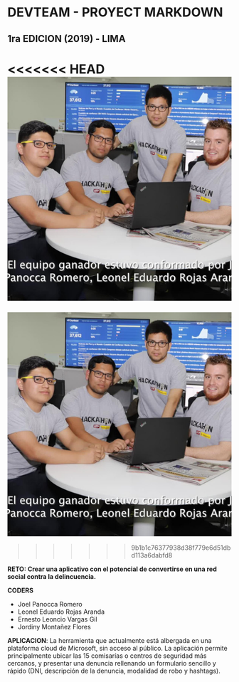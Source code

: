 # DEVTEAM - PROYECT MARKDOWN
## 1ra EDICION (2019) - LIMA
<<<<<<< HEAD
![Ganadores de la hackaton](./IMG/primera_edicion.jpg)
=======
![Ganadores de la hackaton](./IMG/primera_edicion.jpg)
>>>>>>> 9b1b1c76377938d38f779e6d51dbd113a6dabfd8

**RETO: Crear una aplicativo con el potencial de convertirse en una red social contra la delincuencia.**

**CODERS**

* Joel Panocca Romero
* Leonel Eduardo Rojas Aranda
* Ernesto Leoncio Vargas Gil
* Jordiny Montañez Flores

**APLICACION**: La herramienta que actualmente está albergada en una plataforma cloud de Microsoft, sin acceso al público. La aplicación permite principalmente ubicar las 15 comisarías o centros de seguridad más cercanos, y presentar una denuncia rellenando un formulario sencillo y rápido (DNI, descripción de la denuncia, modalidad de robo y hashtags). 

